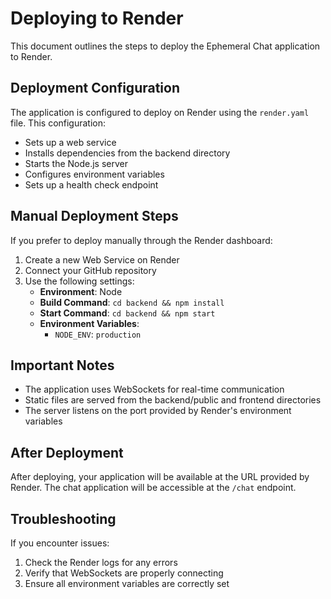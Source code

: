 # Deploying to Render

This document outlines the steps to deploy the Ephemeral Chat application to Render.

## Deployment Configuration

The application is configured to deploy on Render using the `render.yaml` file. This configuration:
- Sets up a web service
- Installs dependencies from the backend directory
- Starts the Node.js server
- Configures environment variables
- Sets up a health check endpoint

## Manual Deployment Steps

If you prefer to deploy manually through the Render dashboard:

1. Create a new Web Service on Render
2. Connect your GitHub repository
3. Use the following settings:
   - **Environment**: Node
   - **Build Command**: `cd backend && npm install`
   - **Start Command**: `cd backend && npm start`
   - **Environment Variables**:
     - `NODE_ENV`: `production`

## Important Notes

- The application uses WebSockets for real-time communication
- Static files are served from the backend/public and frontend directories
- The server listens on the port provided by Render's environment variables

## After Deployment

After deploying, your application will be available at the URL provided by Render. The chat application will be accessible at the `/chat` endpoint.

## Troubleshooting

If you encounter issues:
1. Check the Render logs for any errors
2. Verify that WebSockets are properly connecting
3. Ensure all environment variables are correctly set
